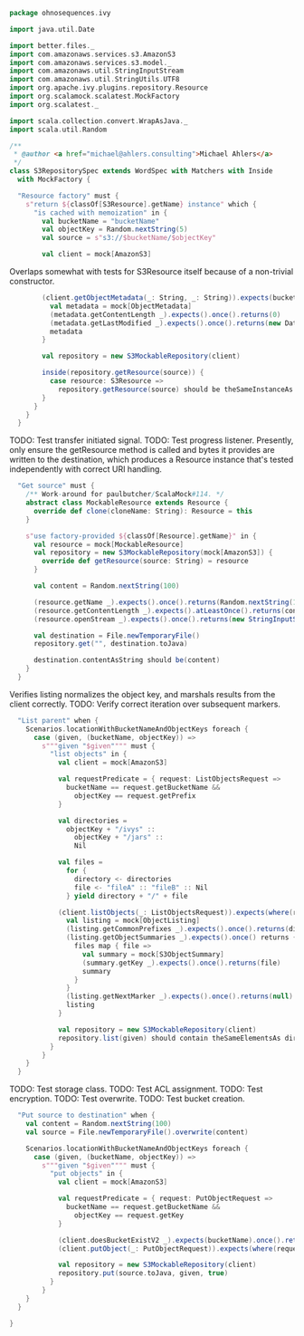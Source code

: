 
```scala
package ohnosequences.ivy

import java.util.Date

import better.files._
import com.amazonaws.services.s3.AmazonS3
import com.amazonaws.services.s3.model._
import com.amazonaws.util.StringInputStream
import com.amazonaws.util.StringUtils.UTF8
import org.apache.ivy.plugins.repository.Resource
import org.scalamock.scalatest.MockFactory
import org.scalatest._

import scala.collection.convert.WrapAsJava._
import scala.util.Random

/**
 * @author <a href="michael@ahlers.consulting">Michael Ahlers</a>
 */
class S3RepositorySpec extends WordSpec with Matchers with Inside
  with MockFactory {

  "Resource factory" must {
    s"return ${classOf[S3Resource].getName} instance" which {
      "is cached with memoization" in {
        val bucketName = "bucketName"
        val objectKey = Random.nextString(5)
        val source = s"s3://$bucketName/$objectKey"

        val client = mock[AmazonS3]
```

Overlaps somewhat with tests for S3Resource itself because of a non-trivial constructor.

```scala
        (client.getObjectMetadata(_: String, _: String)).expects(bucketName, objectKey).once() returns {
          val metadata = mock[ObjectMetadata]
          (metadata.getContentLength _).expects().once().returns(0)
          (metadata.getLastModified _).expects().once().returns(new Date)
          metadata
        }

        val repository = new S3MockableRepository(client)

        inside(repository.getResource(source)) {
          case resource: S3Resource =>
            repository.getResource(source) should be theSameInstanceAs resource
        }
      }
    }
  }
```

TODO: Test transfer initiated signal.
TODO: Test progress listener.
Presently, only ensure the getResource method is called and bytes it provides are written to the destination, which produces a Resource instance that's tested independently with correct URI handling.

```scala
  "Get source" must {
    /** Work-around for paulbutcher/ScalaMock#114. */
    abstract class MockableResource extends Resource {
      override def clone(cloneName: String): Resource = this
    }

    s"use factory-provided ${classOf[Resource].getName}" in {
      val resource = mock[MockableResource]
      val repository = new S3MockableRepository(mock[AmazonS3]) {
        override def getResource(source: String) = resource
      }

      val content = Random.nextString(100)

      (resource.getName _).expects().once().returns(Random.nextString(10))
      (resource.getContentLength _).expects().atLeastOnce().returns(content.getBytes(UTF8).length)
      (resource.openStream _).expects().once().returns(new StringInputStream(content))

      val destination = File.newTemporaryFile()
      repository.get("", destination.toJava)

      destination.contentAsString should be(content)
    }
  }
```

Verifies listing normalizes the object key, and marshals results from the client correctly.
TODO: Verify correct iteration over subsequent markers.

```scala
  "List parent" when {
    Scenarios.locationWithBucketNameAndObjectKeys foreach {
      case (given, (bucketName, objectKey)) =>
        s"""given "$given"""" must {
          "list objects" in {
            val client = mock[AmazonS3]

            val requestPredicate = { request: ListObjectsRequest =>
              bucketName == request.getBucketName &&
                objectKey == request.getPrefix
            }

            val directories =
              objectKey + "/ivys" ::
                objectKey + "/jars" ::
                Nil

            val files =
              for {
                directory <- directories
                file <- "fileA" :: "fileB" :: Nil
              } yield directory + "/" + file

            (client.listObjects(_: ListObjectsRequest)).expects(where(requestPredicate)).once() returns {
              val listing = mock[ObjectListing]
              (listing.getCommonPrefixes _).expects().once().returns(directories)
              (listing.getObjectSummaries _).expects().once() returns {
                files map { file =>
                  val summary = mock[S3ObjectSummary]
                  (summary.getKey _).expects().once().returns(file)
                  summary
                }
              }
              (listing.getNextMarker _).expects().once().returns(null)
              listing
            }

            val repository = new S3MockableRepository(client)
            repository.list(given) should contain theSameElementsAs directories ++ files
          }
        }
    }
  }
```

TODO: Test storage class.
TODO: Test ACL assignment.
TODO: Test encryption.
TODO: Test overwrite.
TODO: Test bucket creation.

```scala
  "Put source to destination" when {
    val content = Random.nextString(100)
    val source = File.newTemporaryFile().overwrite(content)

    Scenarios.locationWithBucketNameAndObjectKeys foreach {
      case (given, (bucketName, objectKey)) =>
        s"""given "$given"""" must {
          "put objects" in {
            val client = mock[AmazonS3]

            val requestPredicate = { request: PutObjectRequest =>
              bucketName == request.getBucketName &&
                objectKey == request.getKey
            }

            (client.doesBucketExistV2 _).expects(bucketName).once().returns(true)
            (client.putObject(_: PutObjectRequest)).expects(where(requestPredicate))

            val repository = new S3MockableRepository(client)
            repository.put(source.toJava, given, true)
          }
        }
    }
  }

}

```




[main/java/ohnosequences/ivy/S3Repository.java]: ../../../../main/java/ohnosequences/ivy/S3Repository.java.md
[main/java/ohnosequences/ivy/S3RepositoryException.java]: ../../../../main/java/ohnosequences/ivy/S3RepositoryException.java.md
[main/java/ohnosequences/ivy/S3Resolver.java]: ../../../../main/java/ohnosequences/ivy/S3Resolver.java.md
[main/java/ohnosequences/ivy/S3Resource.java]: ../../../../main/java/ohnosequences/ivy/S3Resource.java.md
[main/java/ohnosequences/ivy/S3Utils.java]: ../../../../main/java/ohnosequences/ivy/S3Utils.java.md
[test/scala/ohnosequences/ivy/S3MockableRepository.scala]: S3MockableRepository.scala.md
[test/scala/ohnosequences/ivy/S3RepositorySpec.scala]: S3RepositorySpec.scala.md
[test/scala/ohnosequences/ivy/S3ResourceSpec.scala]: S3ResourceSpec.scala.md
[test/scala/ohnosequences/ivy/S3UtilsSpec.scala]: S3UtilsSpec.scala.md
[test/scala/ohnosequences/ivy/Scenarios.scala]: Scenarios.scala.md